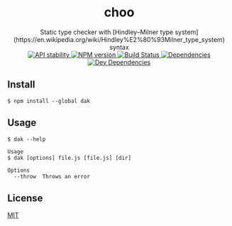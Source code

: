 <h1 align="center">choo</h1>

<div align="center">
  Static type checker with [Hindley–Milner type system](https://en.wikipedia.org/wiki/Hindley%E2%80%93Milner_type_system) syntax
</div>

<div align="center">
  <!-- Stability -->
  <a href="https://nodejs.org/api/documentation.html#documentation_stability_index">
    <img src="https://img.shields.io/badge/stability-experimental-orange.svg?style=flat-square"
      alt="API stability" />
  </a>
  <!-- NPM version -->
  <a href="https://npmjs.org/package/choo">
    <img src="https://img.shields.io/npm/v/dak.svg?style=flat-square"
      alt="NPM version" />
  </a>
  <!-- Build Status -->
  <a href="https://travis-ci.org/CreaturePhil/dak">
    <img src="https://img.shields.io/travis/CreaturePhil/dak/master.svg?style=flat-square"
      alt="Build Status" />
  </a>
  <!-- Dependencies -->
  <a href="https://david-dm.org/CreaturePhil/dak">
    <img src="https://david-dm.org/CreaturePhil/dak/status.svg?style=flat-square"
      alt="Dependencies" />
  </a>
  <!-- Dev Dependencies -->
  <a href="https://david-dm.org/CreaturePhil/dak?type=dev">
    <img src="https://david-dm.org/CreaturePhil/dak/dev-status.svg?style=flat-square"
      alt="Dev Dependencies" />
  </a>
</div>

## Install

```
$ npm install --global dak
```

## Usage

```
$ dak --help

Usage
$ dak [options] file.js [file.js] [dir]

Options
  --throw  Throws an error
```

## License

[MIT](LICENSE)
